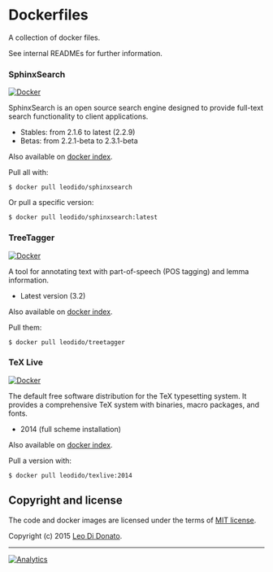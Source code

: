 Dockerfiles
===========

A collection of docker files.

See internal READMEs for further information.

### SphinxSearch

[![Docker](http://dockeri.co/image/leodido/sphinxsearch)](https://registry.hub.docker.com/u/leodido/sphinxsearch/)

SphinxSearch is an open source search engine designed to provide full-text search functionality to client applications.

- Stables: from 2.1.6 to latest (2.2.9)
- Betas: from 2.2.1-beta to 2.3.1-beta

Also available on [docker index](https://registry.hub.docker.com/u/leodido/sphinxsearch).

Pull all with:

```
$ docker pull leodido/sphinxsearch
```

Or pull a specific version:

```
$ docker pull leodido/sphinxsearch:latest
```

### TreeTagger

[![Docker](http://dockeri.co/image/leodido/treetagger)](https://registry.hub.docker.com/u/leodido/treetagger/)

A tool for annotating text with part-of-speech (POS tagging) and lemma information.

- Latest version (3.2)

Also available on [docker index](https://registry.hub.docker.com/u/leodido/treetagger).

Pull them:

```
$ docker pull leodido/treetagger
```

### TeX Live

[![Docker](http://dockeri.co/image/leodido/texlive)](https://registry.hub.docker.com/u/leodido/texlive/)

The default free software distribution for the TeX typesetting system. It provides a comprehensive TeX system with binaries, macro packages, and fonts.

- 2014 (full scheme installation)

Also available on [docker index](https://registry.hub.docker.com/u/leodido/texlive).

Pull a version with:

```
$ docker pull leodido/texlive:2014
```

## Copyright and license

The code and docker images are licensed under the terms of [MIT license](#LICENSE).

Copyright (c) 2015 [Leo Di Donato](http://www.github.com/leodido).

---

[![Analytics](https://ga-beacon.appspot.com/UA-49657176-1/dockerfiles)](https://github.com/igrigorik/ga-beacon)
